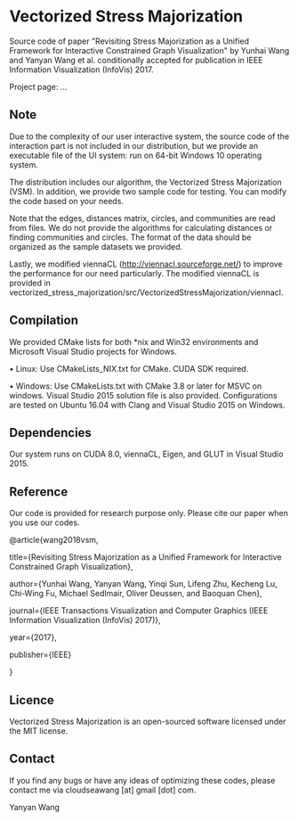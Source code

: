 # Vectorized Stress Majorization
Source code of paper "Revisiting Stress Majorization as a Unified Framework for Interactive Constrained Graph Visualization" by Yunhai Wang and Yanyan Wang et al. conditionally accepted for publication in IEEE Information Visualization (InfoVis) 2017.

Project page: ...

## Note
Due to the complexity of our user interactive system, the source code of the interaction part is not included in our distribution, but we provide an executable file of the UI system: run on 64-bit Windows 10 operating system. 

The distribution includes our algorithm, the Vectorized Stress Majorization (VSM). In addition, we provide two sample code for testing. You can modify the code based on your needs.

Note that the edges, distances matrix, circles, and communities are read from files. We do not provide the algorithms for calculating distances or finding communities and circles.  The format of the data should be organized as the sample datasets we provided.

Lastly, we modified viennaCL (http://viennacl.sourceforge.net/) to improve the performance for our need particularly. The modified viennaCL is provided in vectorized_stress_majorization/src/VectorizedStressMajorization/viennacl.

## Compilation
We provided CMake lists for both *nix and Win32 environments and Microsoft Visual Studio projects for Windows.

•	Linux: Use CMakeLists_NIX.txt for CMake. CUDA SDK required.

•	Windows: Use CMakeLists.txt with CMake 3.8 or later for MSVC on windows. Visual Studio 2015 solution file is also provided.
Configurations are tested on Ubuntu 16.04 with Clang and Visual Studio 2015 on Windows.

## Dependencies
Our system runs on CUDA 8.0, viennaCL, Eigen, and GLUT in Visual Studio 2015. 

## Reference
Our code is provided for research purpose only.
Please cite our paper when you use our codes.

@article{wang2018vsm,

  title={Revisiting Stress Majorization as a Unified Framework for Interactive Constrained Graph Visualization},
  
  author={Yunhai Wang, Yanyan Wang, Yinqi Sun, Lifeng Zhu, Kecheng Lu, Chi-Wing Fu, Michael Sedlmair, Oliver Deussen, and Baoquan Chen},
  
  journal={IEEE Transactions Visualization and Computer Graphics (IEEE Information Visualization (InfoVis) 2017)},
  
  year={2017},
  
  publisher={IEEE}
  
}


## Licence
Vectorized Stress Majorization is an open-sourced software licensed under the MIT license.

## Contact
If you find any bugs or have any ideas of optimizing these codes, please contact me via cloudseawang [at] gmail [dot] com.

Yanyan Wang
